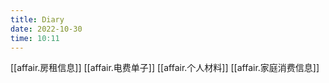 ```yaml
---
title: Diary
date: 2022-10-30
time: 10:11
---
```



[[affair.房租信息]]
[[affair.电费单子]]
[[affair.个人材料]]
[[affair.家庭消费信息]]